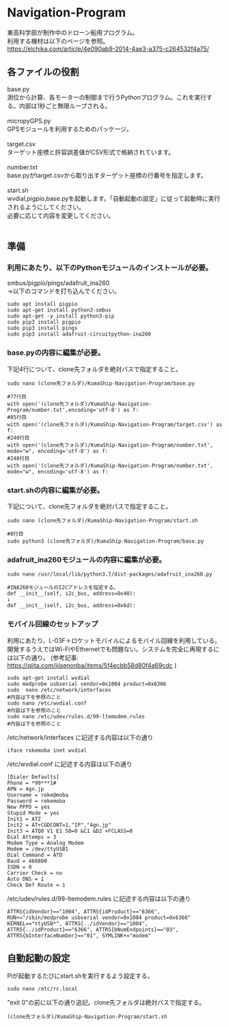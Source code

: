 # Navigation-Program
東高科学部が制作中のドローン船用プログラム。<br>
利用する機材は以下のページを参照。<br>
https://elchika.com/article/4e090ab9-2014-4ae3-a375-c264532f4a75/<br>

## 各ファイルの役割
base.py<br>
測位から計算、各モーターの制御まで行うPythonプログラム。これを実行する。内部は1秒ごと無限ループされる。<br><br>
micropyGPS.py<br>
GPSモジュールを利用するためのパッケージ。<br><br>
target.csv<br>
ターゲット座標と許容誤差値がCSV形式で格納されています。<br><br>
number.txt<br>
base.pyがtarget.csvから取り出すターゲット座標の行番号を指定します。<br><br>
start.sh<br>
wvdial,pigpio,base.pyを起動します。「自動起動の設定」に従って起動時に実行されるようにしてください。<br>
必要に応じて内容を変更してください。<br><br>

## 準備

### 利用にあたり、以下のPythonモジュールのインストールが必要。<br>
smbus/pigpio/pings/adafruit_ina260<br>
→以下のコマンドを打ち込んでください。<br>

    sudo apt install pigpio
    sudo apt-get install python3-smbus
    sudo apt-get -y install python3-pip
    sudo pip3 install pigpio
    sudo pip3 install pings
    sudo pip3 install adafruit-circuitpython-ina260
    
    
### base.pyの内容に編集が必要。<br>
下記4行について、clone先フォルダを絶対パスで指定すること。

    sudo nano (clone先フォルダ)/KumaShip-Navigation-Program/base.py
    
    #77行目
    with open('(clone先フォルダ)/KumaShip-Navigation-Program/number.txt',encoding='utf-8') as f:
    #85行目
    with open('(clone先フォルダ)/KumaShip-Navigation-Program/target.csv') as f:
    #240行目
    with open('(clone先フォルダ)/KumaShip-Navigation-Program/number.txt', mode="w", encoding='utf-8') as f:
    #248行目
    with open('(clone先フォルダ)/KumaShip-Navigation-Program/number.txt', mode="w", encoding='utf-8') as f:
    
    
### start.shの内容に編集が必要。<br>
下記について、clone先フォルダを絶対パスで指定すること。

    sudo nano (clone先フォルダ)/KumaShip-Navigation-Program/start.sh
    
    #8行目
    sudo python3 (clone先フォルダ)/KumaShip-Navigation-Program/base.py
    
    
### adafruit_ina260モジュールの内容に編集が必要。<br>

    sudo nano /usr/local/lib/python3.7/dist-packages/adafruit_ina260.py
    
    #INA260モジュールのI2Cアドレスを指定する。
    def __init__(self, i2c_bus, address=0x40):   
    ↓
    def __init__(self, i2c_bus, address=0x6d):  
    
### モバイル回線のセットアップ
利用にあたり、L-03F＋ロケットモバイルによるモバイル回線を利用している。
開発するうえではWi-FiやEthernetでも問題ない。システムを完全に再現するには以下の通り。
(参考記事: https://qiita.com/jiisenonba/items/5f4ecbb58d80f4a69cdc )

    sudo apt-get install wvdial
    sudo modprobe usbserial vendor=0x1004 product=0x6366
    sudo  nano /etc/network/interfaces
    #内容は下を参照のこと
    sudo nano /etc/wvdial.conf
    #内容は下を参照のこと
    sudo nano /etc/udev/rules.d/99-ltemodem.rules
    #内容は下を参照のこと
    
    
/etc/network/interfaces に記述する内容は以下の通り

    iface rokemoba inet wvdial
    
/etc/wvdial.conf に記述する内容は以下の通り
    
    [Dialer Defaults]
    Phone = *99***1#
    APN = 4gn.jp
    Username = roke@moba
    Password = rokemoba
    New PPPD = yes
    Stupid Mode = yes
    Init1 = ATZ
    Init2 = AT+CGDCONT=1,"IP","4gn.jp"
    Init3 = ATQ0 V1 E1 S0=0 &C1 &D2 +FCLASS=0
    Dial Attemps = 3
    Modem Type = Analog Modem
    Modem = /dev/ttyUSB1
    Dial Command = ATD
    Baud = 460800
    ISDN = 0
    Carrier Check = no
    Auto DNS = 1
    Check Def Route = 1
    
/etc/udev/rules.d/99-ltemodem.rules に記述する内容は以下の通り

    ATTRS{idVendor}=="1004", ATTRS{idProduct}=="6366", RUN+="/sbin/modprobe usbserial vendor=0x1004 product=0x6366"
    KERNEL=="ttyUSB*", ATTRS{../idVendor}=="1004", ATTRS{../idProduct}=="6366", ATTRS{bNumEndpoints}=="03", ATTRS{bInterfaceNumber}=="01", SYMLINK+="modem"

    
## 自動起動の設定
Piが起動するたびにstart.shを実行するよう設定する。

    sudo nano /etc/rc.local
    
"exit 0"の前に以下の通り追記。clone先フォルダは絶対パスで指定する。

    (clone先フォルダ)/KumaShip-Navigation-Program/start.sh
